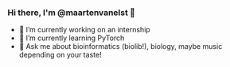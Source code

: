 ### Hi there, I'm @maartenvanelst 👋

- 🔭 I’m currently working on an internship
- 🌱 I’m currently learning PyTorch
- 💬 Ask me about bioinformatics (biolib!), biology, maybe music depending on your taste!
